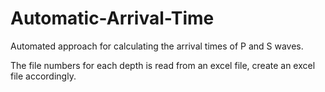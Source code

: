 # Automatic-Arrival-Time
Automated approach for calculating the arrival times of P and S waves.

The file numbers for each depth is read from an excel file, create an excel file accordingly.
